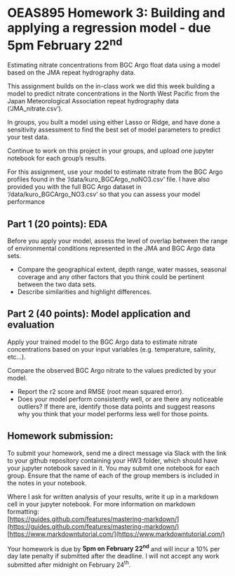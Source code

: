 # OEAS895 Homework 3: Building and applying a regression model - due 5pm February 22<sup>nd</sup>

Estimating nitrate concentrations from BGC Argo float data using a model based on the JMA repeat hydrography data.

This assignment builds on the in-class work we did this week building a model to predict nitrate concentrations in the North West Pacific from the Japan Meteorological Association repeat hydrography data (‘JMA_nitrate.csv’). 

In groups, you built a model using either Lasso or Ridge, and have done a sensitivity assessment to find the best set of model parameters to predict your test data.

Continue to work on this project in your groups, and upload one jupyter notebook for each group’s results.

For this assignment, use your model to estimate nitrate from the BGC Argo profiles found in the ‘/data/kuro_BGCArgo_noNO3.csv’ file. I have also provided you with the full BGC Argo dataset in ‘/data/kuro_BGCArgo_NO3.csv’ so that you can assess your model performance

## Part 1 (20 points): EDA
Before you apply your model, assess the level of overlap between the range of environmental conditions represented in the JMA and BGC Argo data sets. 
* Compare the geographical extent, depth range, water masses, seasonal coverage and any other factors that you think could be pertinent between the two data sets.
* Describe similarities and highlight differences.

## Part 2 (40 points): Model application and evaluation
Apply your trained model to the BGC Argo data to estimate nitrate concentrations based on your input variables (e.g. temperature, salinity, etc…).

Compare the observed BGC Argo nitrate to the values predicted by your model. 
* Report the r2 score and RMSE (root mean squared error). 
* Does your model perform consistently well, or are there any noticeable outliers? If there are, identify those data points and suggest reasons why you think that your model performs less well for those points.

## Homework submission:
To submit your homework, send me a direct message via Slack with the link to your github repository containing your HW3 folder, which should have your jupyter notebook saved in it. You may submit one notebook for each group. Ensure that the name of each of the group members is included in the notes in your notebook.

Where I ask for written analysis of your results, write it up in a markdown cell in your jupyter notebook.
For more information on markdown formatting:   
[https://guides.github.com/features/mastering-markdown/](https://guides.github.com/features/mastering-markdown/)  
[https://www.markdowntutorial.com/](https://www.markdowntutorial.com/)

Your homework is due by **5pm on February 22<sup>nd</sup>** and will incur a 10% per day late penalty if submitted after the deadline. I will not accept any work submitted after midnight on February 24<sup>th</sup>.
